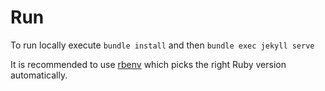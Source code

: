 # Run

To run locally execute `bundle install` and then `bundle exec jekyll serve` 

It is recommended to use [rbenv](https://github.com/rbenv/rbenv) which picks the right Ruby version automatically.

